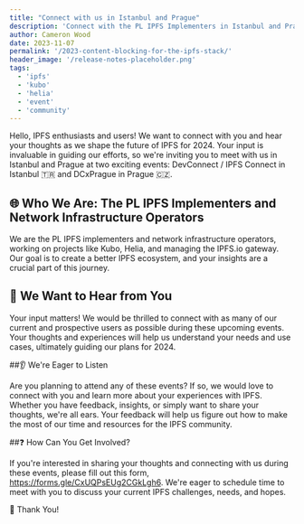 ```yaml
---
title: "Connect with us in Istanbul and Prague"
description: 'Connect with the PL IPFS Implementers in Istanbul and Prague for DevConnect and DCxPrague! 🇹🇷🇨🇿 We want to hear from IPFS users to shape our 2024 plans.'
author: Cameron Wood
date: 2023-11-07
permalink: '/2023-content-blocking-for-the-ipfs-stack/'
header_image: '/release-notes-placeholder.png'
tags:
  - 'ipfs'
  - 'kubo'
  - 'helia'
  - 'event'
  - 'community'
---
```


Hello, IPFS enthusiasts and users! We want to connect with you and hear your thoughts as we shape the future of IPFS for 2024. Your input is invaluable in guiding our efforts, so we're inviting you to meet with us in Istanbul and Prague at two exciting events: DevConnect / IPFS Connect in Istanbul 🇹🇷 and DCxPrague in Prague 🇨🇿.


## 🌐 Who We Are: The PL IPFS Implementers and Network Infrastructure Operators

We are the PL IPFS implementers and network infrastructure operators, working on projects like Kubo, Helia, and managing the IPFS.io gateway. Our goal is to create a better IPFS ecosystem, and your insights are a crucial part of this journey.


## 👋 We Want to Hear from You

Your input matters! We would be thrilled to connect with as many of our current and prospective users as possible during these upcoming events. Your thoughts and experiences will help us understand your needs and use cases, ultimately guiding our plans for 2024.


##👂 We're Eager to Listen

Are you planning to attend any of these events? If so, we would love to connect with you and learn more about your experiences with IPFS. Whether you have feedback, insights, or simply want to share your thoughts, we're all ears. Your feedback will help us figure out how to make the most of our time and resources for the IPFS community.


##❓ How Can You Get Involved?

If you're interested in sharing your thoughts and connecting with us during these events, please fill out this form, https://forms.gle/CxUQPsEUg2CGkLgh6. We're eager to schedule time to meet with you to discuss your current IPFS challenges, needs, and hopes.


🙏 Thank You!
